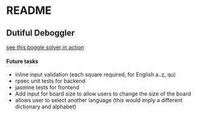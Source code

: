 # README

## Dutiful Deboggler

[see this boggle solver in action](https://deboggler.herokuapp.com/)

#### Future tasks
* inline input validation (each square required, for English a..z, qu)
* rpsec unit tests for backend
* jasmine tests for frontend
* Add input for board size to allow users to change the size of the board
* allows user to select another language (this would imply a different dictionary and alphabet)
